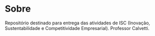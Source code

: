 # Sobre
Repositório destinado para entrega das atividades de ISC (Inovação, Sustentabilidade e Competitividade Empresarial).
Professor Calvetti.

